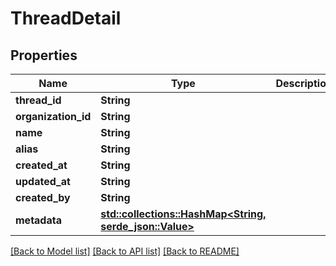 # ThreadDetail

## Properties

Name | Type | Description | Notes
------------ | ------------- | ------------- | -------------
**thread_id** | **String** |  | 
**organization_id** | **String** |  | 
**name** | **String** |  | 
**alias** | **String** |  | 
**created_at** | **String** |  | 
**updated_at** | **String** |  | 
**created_by** | **String** |  | 
**metadata** | [**std::collections::HashMap<String, serde_json::Value>**](serde_json::Value.md) |  | 

[[Back to Model list]](../README.md#documentation-for-models) [[Back to API list]](../README.md#documentation-for-api-endpoints) [[Back to README]](../README.md)


